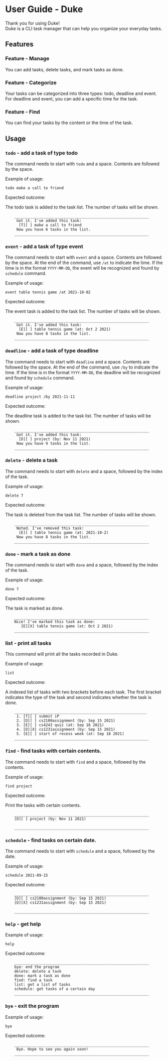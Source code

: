 # User Guide - Duke

Thank you for using Duke! \
Duke is a CLI task manager that can help you organize your everyday tasks.

## Features 

### Feature - Manage

You can add tasks, delete tasks, and mark tasks as done.

### Feature - Categorize

Your tasks can be categorized into three types: todo, deadline and event. 
For deadline and event, you can add a specific time for the task.

### Feature - Find

You can find your tasks by the content or the time of the task. 

## Usage

### `todo` - add a task of type todo

The command needs to start with `todo` and a space. Contents are followed by the space.

Example of usage:

`todo make a call to friend`

Expected outcome:

The todo task is added to the task list. The number of tasks will be shown.

```
    ____________________________________________________________
     Got it. I've added this task: 
      [T][ ] make a call to friend
     Now you have 6 tasks in the list. 
    ____________________________________________________________

```

### `event` - add a task of type event

The command needs to start with `event` and a space. Contents are followed by the space.
At the end of the command, use `/at` to indicate the time. 
If the time is in the format `YYYY-MM-DD`, the event will be recognized and found by `schedule` command. 

Example of usage:

`event table tennis game /at 2021-10-02`

Expected outcome:

The event task is added to the task list. The number of tasks will be shown.

```
    ____________________________________________________________
     Got it. I've added this task: 
      [E][ ] table tennis game (at: Oct 2 2021)
     Now you have 8 tasks in the list. 
    ____________________________________________________________

```

### `deadline` - add a task of type deadline

The command needs to start with `deadline` and a space. Contents are followed by the space.
At the end of the command, use `/by` to indicate the time.
If the time is in the format `YYYY-MM-DD`, the deadline will be recognized and found by `schedule` command.

Example of usage:

`deadline project /by 2021-11-11`

Expected outcome:

The deadline task is added to the task list. The number of tasks will be shown.

```
    ____________________________________________________________
     Got it. I've added this task: 
      [D][ ] project (by: Nov 11 2021)
     Now you have 9 tasks in the list. 
    ____________________________________________________________

```



### `delete` - delete a task

The command needs to start with `delete` and a space, followed by the index of the task.

Example of usage:

`delete 7`

Expected outcome:

The task is deleted from the task list. The number of tasks will be shown.

```
    ____________________________________________________________
     Noted. I've removed this task: 
      [E][ ] table tennis game (at: 2021-10-2)
     Now you have 8 tasks in the list. 
    ____________________________________________________________
```


### `done` - mark a task as done

The command needs to start with `done` and a space, followed by the index of the task.

Example of usage:

`done 7`

Expected outcome:

The task is marked as done. 

```
    ____________________________________________________________
    Nice! I've marked this task as done: 
       [E][X] table tennis game (at: Oct 2 2021)
    ____________________________________________________________

```

### list - print all tasks

This command will print all the tasks recorded in Duke. 

Example of usage: 

`list`

Expected outcome:

A indexed list of tasks with two brackets before each task. 
The first bracket indicates the type of the task and second indicates whether the task is done.

```
    ___________________________________________________________
     1. [T][ ] submit iP 
     2. [D][ ] cs2100assignment (by: Sep 15 2021)
     3. [E][ ] cs4243 quiz (at: Sep 16 2021)
     4. [D][X] cs1231assignment (by: Sep 15 2021)
     5. [E][ ] start of recess week (at: Sep 18 2021)
    ____________________________________________________________
```



### `find` - find tasks with certain contents. 

The command needs to start with `find` and a space, followed by the contents.

Example of usage:

`find project`

Expected outcome:

Print the tasks with certain contents.

```
    ____________________________________________________________
    [D][ ] project (by: Nov 11 2021)

    ____________________________________________________________

```


### `schedule` - find tasks on certain date.

The command needs to start with `schedule` and a space, followed by the date.

Example of usage:

`schedule 2021-09-15`

Expected outcome:

```
    ____________________________________________________________
    [D][ ] cs2100assignment (by: Sep 15 2021)
    [D][X] cs1231assignment (by: Sep 15 2021)

    ____________________________________________________________

```


### `help` - get help

Example of usage:

`help`

Expected outcome:

```
    ____________________________________________________________
    bye: end the program 
    delete: delete a task 
    done: mark a task as done 
    find: find a task 
    list: get a list of tasks 
    schedule: get tasks of a certain day
    ____________________________________________________________
```


### `bye` - exit the program

Example of usage:

`bye`

Expected outcome:

```
    ____________________________________________________________
     Bye. Hope to see you again soon!
    ____________________________________________________________

```
